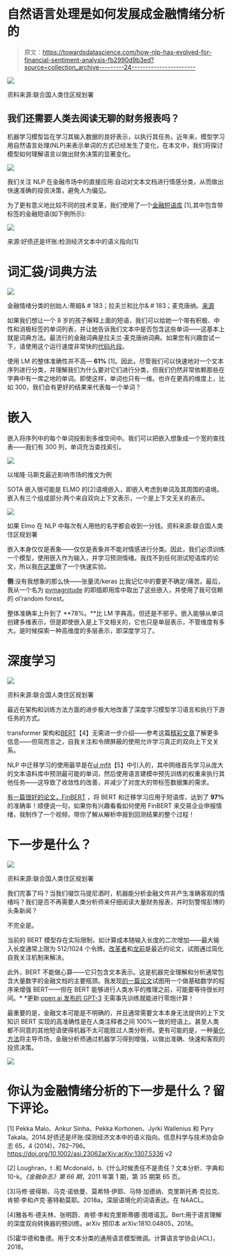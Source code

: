 # 自然语言处理是如何发展成金融情绪分析的

> 原文：<https://towardsdatascience.com/how-nlp-has-evolved-for-financial-sentiment-analysis-fb2990d9b3ed?source=collection_archive---------24----------------------->

![](img/6dcf219a6a85271f81fd973e978efce7.png)

资料来源:联合国人类住区规划署

## 我们还需要人类去阅读无聊的财务报表吗？

机器学习模型旨在学习其输入数据的良好表示，以执行其任务。近年来，模型学习用自然语言处理(NLP)来表示单词的方式已经发生了变化，在本文中，我们将探讨模型如何理解语言以做出财务决策的显著变化。

![](img/66ec451bd4699324a93a8ade867b889d.png)

我们关注 NLP 在金融市场中的直接应用:自动对文本文档进行情感分类，从而做出快速准确的投资决策，避免人为偏见。

为了更有意义地比较不同的技术变革，我们使用了一个[金融短语库](https://arxiv.org/abs/1307.5336) [1],其中包含带标签的金融短语(如下例所示):

![](img/13b3f79f9860e7d71f1215d6317881ff.png)

来源:好债还是坏账:检测经济文本中的语义指向[1]

# **词汇袋/词典方法**

![](img/72ff786f8fe2d6bebea9fad862f93d50.png)

金融情绪分类的创始人:蒂姆& # 183；拉夫兰和比尔& # 183；麦克唐纳。[来源](https://www.hillcrestasset.com/behavioral-finance/hillcrest-finance-award/2014-hbfa/)

如果我们想让一个 8 岁的孩子解释上面的短语，我们可以给她一个带有积极、中性和消极标签的单词列表，并让她告诉我们文本中是否包含这些单词——这基本上就是词典方法。最流行的金融词典是拉夫兰·麦克唐纳词典。如果您有兴趣尝试一下，请使用这个运行速度非常快的[代码片段](http://kaichen.work/?p=399)。

使用 LM 的整体准确性并不高— **61%** [1]。因此，尽管我们可以快速地对一个文本序列进行分类，并理解我们为什么要对它们进行分类，但我们仍然非常依赖那些在字典中有一席之地的单词。即使这样，单词也只有一维。也许在更高的维度上，比如 300，我们会有更好的结果来代表每一个单词？

# 嵌入

嵌入将序列中的每个单词投影到多维空间中。我们可以把嵌入想象成一个宽的查找表——我们有 300 列，单词充当查找索引。

![](img/c65e1e7922780d09f08a381263e5c38a.png)

以埃隆·马斯克最近影响市场的推文为例

SOTA 嵌入很可能是 ELMO 的[2]语境嵌入，即嵌入考虑到单词及其周围的语境。嵌入有三个组成部分:两个来自双向上下文表示，一个是上下文无关的表示。

![](img/674015429c45b4ca2cc1d24641f2378f.png)

如果 Elmo 在 NLP 中每次有人用他的名字都会收到一分钱。资料来源:联合国人类住区规划署

嵌入本身仅仅是表象——仅仅是表象并不能对情感进行分类。因此，我们必须训练一个模型，使用嵌入作为输入，并学习预测情绪。我找不到任何测试短语库的论文，所以我[在这里](https://gist.github.com/neoyipeng2018/73b61bec5e7034a92ea0a4e393202f7d)做了一个快速实验。

**侧**:没有我想象的那么快——张量流/keras 比我记忆中的要更不确定/痛苦。最后，我从一个名为 [pymagnitude](https://github.com/plasticityai/magnitude) 的即插即用库中取出了这些嵌入，并使用了我可信赖的 ol’random forest。

整体准确率上升到了 **78%。**比 LM 字典高，但还是不邪乎。嵌入能够从单词创建多维表示，但是即使嵌入是上下文相关的，它也只是单层表示，不管维度有多大。是时候探索一种高维度的多层表示，即深度学习了。

# 深度学习

![](img/2ca45438214e6a07ada383447c1b5ff5.png)

资料来源:联合国人类住区规划署

最近在架构和训练方法方面的进步极大地改善了深度学习模型学习语言和执行下游任务的方式。

transformer 架构和[BERT](https://arxiv.org/abs/1810.04805)【4】无需进一步介绍——参考这篇[精彩文章](http://jalammar.github.io/illustrated-bert/)了解更多信息——但简而言之，自我关注和令牌屏蔽的使用允许学习真正的双向上下文关系。

NLP 中迁移学习的使用最早是在[ul mfit](https://arxiv.org/abs/1801.06146)【5】中引入的，其中网络首先学习从庞大的文本语料库中预测最可能的单词，然后使用语言建模中预先训练的权重来执行其他任务——这导致了收敛性的改善，并减少了对庞大的带标签数据集的需求。

[有一篇很好的论文，FinBERT](https://arxiv.org/abs/1908.10063) ，将 BERT 和迁移学习应用于短语库，达到了 **97%** 的准确率！顺便说一句，如果你有兴趣看看如何使用 FinBERT 来交易企业申报情绪，我制作了一个视频，带你了解从解析申报到回测结果的整个过程！

# 下一步是什么？

![](img/c7076c7526b6c895550aa6e02303ff9a.png)

资料来源:联合国人类住区规划署

我们完事了吗？当我们啜饮马提尼酒时，机器能分析金融文件并产生准确客观的情绪吗？我们是否不再需要人类分析师来仔细阅读大量财务报表，并时刻警惕彭博的头条新闻？

不完全是。

当前的 BERT 模型存在实际限制，如计算成本随输入长度的二次增加——最大输入长度通常上限为 512/1024 个令牌。[改革者](https://arxiv.org/abs/2001.04451)和[龙前](https://arxiv.org/abs/2004.05150)是最近的论文，试图通过简化自我关注机制来解决。

此外，BERT 不能做心算——它只包含文本表示。这是机器完全理解和分析通常包含大量数字的金融文档的主要瓶颈。我发现[的一篇论文](https://arxiv.org/abs/1909.00109)试图用一个做基础数学的程序来增强 BERT——但在 BERT 能够进行人类水平的推理之前，可能要等待很长时间。* *更新:[open ai 发布的 GPT-3](https://arxiv.org/abs/2005.14165?fbclid=IwAR1Cc2FIMZ-Eh-pPLeXNnB3GV7Nd4ER4AuCBbI9xc_gYPoSyFP58X202QuQ) 无需事先训练就能进行零炮计算！

最重要的是，金融文本可能是不明确的，并且通常需要文本本身无法提供的上下文知识 BERT 实现的高准确性是在人类注释者之间 100%一致的短语上。甚至人类都不同意的其他短语使得机器不太可能胜过人类分析师。更有可能的是，一种[量化方法](https://www.forbes.com/sites/michaelmolnar/2019/12/12/quantamental-investing-a-fuzzy-term-that-describes-an-inevitable-future/#434505a5ff07)将主导市场，金融分析师通过机器学习得到增强，以做出准确、快速和客观的投资决策。

![](img/66ec451bd4699324a93a8ade867b889d.png)

# 你认为金融情绪分析的下一步是什么？留下评论。

[1] Pekka Malo、Ankur Sinha、Pekka Korhonen、Jyrki Wallenius 和 Pyry Takala。2014.好债还是坏账:探测经济文本中的语义指向。信息科学与技术协会杂志 65，4 (2014)，782–796。https://doi.org/10.1002/asi.23062arXiv:arXiv:1307.5336 v2

[2] Loughran，t .和 Mcdonald，b.《什么时候责任不是责任？文本分析、字典和 10-k。*《金融杂志》第 66 期*，2011 年第 1 期，第 35 期第 65 页。

[3]马修·彼得斯、马克·诺依曼、莫希特·伊耶、马特·加德纳、克里斯托弗·克拉克、肯顿·李和卢克·塞特勒莫耶。2018a。深层语境化的词语表达。在 NAACL。

[4]雅各布·德夫林、张明蔚、肯顿·李和克里斯蒂娜·图塔诺瓦。Bert:用于语言理解的深度双向转换器的预训练。arXiv 预印本 arXiv:1810.04805，2018。

[5]霍华德和鲁德。用于文本分类的通用语言模型微调。计算语言学协会(ACL)，2018。